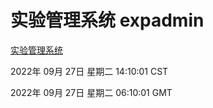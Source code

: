 # 实验管理系统 expadmin
[实验管理系统](http://27.19.32.34:56808/expadmin-782313d2-e1b1-4ea7-932e-3a55e6a1a4d0/)

2022年 09月 27日 星期二 14:10:01 CST

2022年 09月 27日 星期二 06:10:01 GMT
